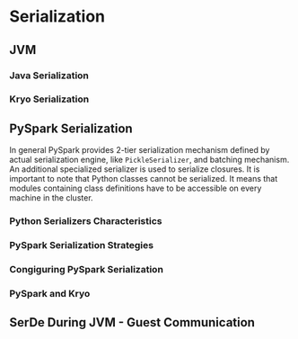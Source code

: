 # Serialization

## JVM

### Java Serialization

### Kryo Serialization

## PySpark Serialization

In general PySpark provides 2-tier serialization mechanism defined by actual serialization engine, like `PickleSerializer`, and batching mechanism. An additional specialized serializer is used to serialize closures. It is important to note that Python classes cannot be serialized. It means that modules containing class definitions have to be accessible on every machine in the cluster.

### Python Serializers Characteristics

### PySpark Serialization Strategies

### Congiguring PySpark Serialization

### PySpark and Kryo

## SerDe During JVM - Guest Communication


